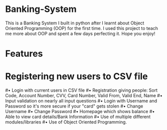 # Banking-System
This is a Banking System I built in python after I learnt about Object Oriented Programming (OOP) for the first time. I used this project to teach me more about OOP and spent a few days perfecting it. Hope you enjoy!

#  Features

#  Registering new users to CSV file 
#• Login with current users in CSV file
#• Registration giving people: Sort Code, Account Number, CVV, Card Number, Valid From, Valid End, Name
#• Input validation on nearly all input questions
#• Login with Username and Password so it's more secure if your "card" gets stolen
#• Change Username
#• Change Password
#• Homepage which shows balance
#• Able to view card details/Bank Information
#• Use of multiple different modules/libraries
#• Use of Object Oriented Programming.

